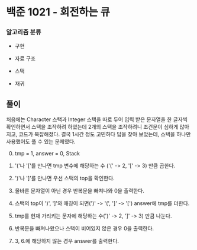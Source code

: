# 백준 1021 - 회전하는 큐

### 알고리즘 분류

- 구현

- 자료 구조

- 스택

- 재귀

## 풀이

처음에는 Character 스택과 Integer 스택을 따로 두어 입력 받은 문자열을 한 글자씩 확인하면서 스택을 조작하려 하였는데 2개의 스택을 조작하려니 조건문이 심하게 많아지고, 코드가 복잡해졌다. 결국 1시간 정도 고민하다 답을 찾아 보았는데, 스택을 하나만 사용했어도 풀 수 있는 문제였다. 

0. tmp = 1, answer = 0, Stack<Character>

1. '('나 '['를 만나면 tmp 변수에 해당하는 수 ('(' -> 2, '[' -> 3) 만큼 곱한다.

2. ')'나 ']'를 만나면 우선 스택의 top을 확인한다.

3. 올바른 문자열이 아닌 경우 반복문을 빠져나와 0을 출력한다.

4. 스택의 top이 ')', ']'와 매칭이 되면(')' -> '(', ']' -> '[') answer에 tmp를 더한다.

5. tmp를 현재 가리키는 문자에 해당하는 수(')' -> 2, ']' -> 3) 만큼 나눈다.

6. 반복문을 빠져나왔으나 스택이 비어있지 않은 경우 0을 출력한다.

7. 3, 6.에 해당하지 않는 경우 answer를 출력한다.
